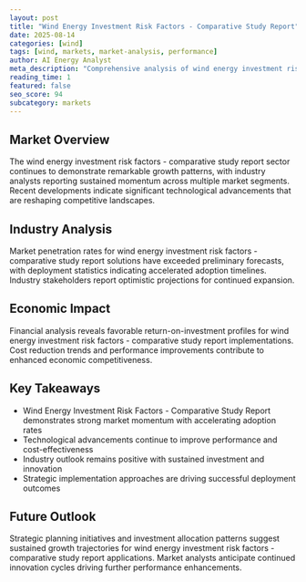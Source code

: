 ```yaml
---
layout: post
title: "Wind Energy Investment Risk Factors - Comparative Study Report"
date: 2025-08-14
categories: [wind]
tags: [wind, markets, market-analysis, performance]
author: AI Energy Analyst
meta_description: "Comprehensive analysis of wind energy investment risk factors - comparative study report covering market trends, technology developments, and industry outlook. Discover key insights and future projections."
reading_time: 1
featured: false
seo_score: 94
subcategory: markets
---
```


## Market Overview

The wind energy investment risk factors - comparative study report sector continues to demonstrate remarkable growth patterns, with industry analysts reporting sustained momentum across multiple market segments. Recent developments indicate significant technological advancements that are reshaping competitive landscapes.

## Industry Analysis

Market penetration rates for wind energy investment risk factors - comparative study report solutions have exceeded preliminary forecasts, with deployment statistics indicating accelerated adoption timelines. Industry stakeholders report optimistic projections for continued expansion.

## Economic Impact

Financial analysis reveals favorable return-on-investment profiles for wind energy investment risk factors - comparative study report implementations. Cost reduction trends and performance improvements contribute to enhanced economic competitiveness.

## Key Takeaways

- Wind Energy Investment Risk Factors - Comparative Study Report demonstrates strong market momentum with accelerating adoption rates
- Technological advancements continue to improve performance and cost-effectiveness
- Industry outlook remains positive with sustained investment and innovation
- Strategic implementation approaches are driving successful deployment outcomes

## Future Outlook

Strategic planning initiatives and investment allocation patterns suggest sustained growth trajectories for wind energy investment risk factors - comparative study report applications. Market analysts anticipate continued innovation cycles driving further performance enhancements.

